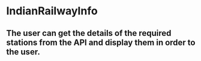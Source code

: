 # IndianRailwayInfo

## The user can get the details of the required stations from the API and display them in order to the user.
